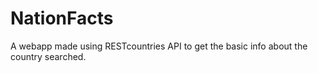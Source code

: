 # NationFacts
A  webapp made using RESTcountries API to get the basic info about the country searched.
